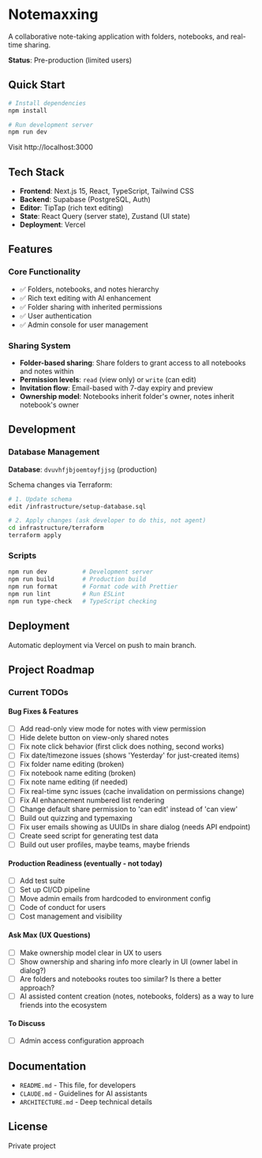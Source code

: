 # Notemaxxing

A collaborative note-taking application with folders, notebooks, and real-time sharing.

**Status**: Pre-production (limited users)

## Quick Start

```bash
# Install dependencies
npm install

# Run development server
npm run dev
```

Visit http://localhost:3000

## Tech Stack

- **Frontend**: Next.js 15, React, TypeScript, Tailwind CSS
- **Backend**: Supabase (PostgreSQL, Auth)
- **Editor**: TipTap (rich text editing)
- **State**: React Query (server state), Zustand (UI state)
- **Deployment**: Vercel

## Features

### Core Functionality

- ✅ Folders, notebooks, and notes hierarchy
- ✅ Rich text editing with AI enhancement
- ✅ Folder sharing with inherited permissions
- ✅ User authentication
- ✅ Admin console for user management

### Sharing System

- **Folder-based sharing**: Share folders to grant access to all notebooks and notes within
- **Permission levels**: `read` (view only) or `write` (can edit)
- **Invitation flow**: Email-based with 7-day expiry and preview
- **Ownership model**: Notebooks inherit folder's owner, notes inherit notebook's owner

## Development

### Database Management

**Database**: `dvuvhfjbjoemtoyfjjsg` (production)

Schema changes via Terraform:

```bash
# 1. Update schema
edit /infrastructure/setup-database.sql

# 2. Apply changes (ask developer to do this, not agent)
cd infrastructure/terraform
terraform apply
```

### Scripts

```bash
npm run dev          # Development server
npm run build        # Production build
npm run format       # Format code with Prettier
npm run lint         # Run ESLint
npm run type-check   # TypeScript checking
```

## Deployment

Automatic deployment via Vercel on push to main branch.

## Project Roadmap

### Current TODOs

#### Bug Fixes & Features

- [ ] Add read-only view mode for notes with view permission
- [ ] Hide delete button on view-only shared notes
- [ ] Fix note click behavior (first click does nothing, second works)
- [ ] Fix date/timezone issues (shows 'Yesterday' for just-created items)
- [ ] Fix folder name editing (broken)
- [ ] Fix notebook name editing (broken)
- [ ] Fix note name editing (if needed)
- [ ] Fix real-time sync issues (cache invalidation on permissions change)
- [ ] Fix AI enhancement numbered list rendering
- [ ] Change default share permission to 'can edit' instead of 'can view'
- [ ] Build out quizzing and typemaxing
- [ ] Fix user emails showing as UUIDs in share dialog (needs API endpoint)
- [ ] Create seed script for generating test data
- [ ] Build out user profiles, maybe teams, maybe friends

#### Production Readiness (eventually - not today)

- [ ] Add test suite
- [ ] Set up CI/CD pipeline
- [ ] Move admin emails from hardcoded to environment config
- [ ] Code of conduct for users
- [ ] Cost management and visibility

#### Ask Max (UX Questions)

- [ ] Make ownership model clear in UX to users
- [ ] Show ownership and sharing info more clearly in UI (owner label in dialog?)
- [ ] Are folders and notebooks routes too similar? Is there a better approach?
- [ ] AI assisted content creation (notes, notebooks, folders) as a way to lure friends into the ecosystem

#### To Discuss

- [ ] Admin access configuration approach

## Documentation

- `README.md` - This file, for developers
- `CLAUDE.md` - Guidelines for AI assistants
- `ARCHITECTURE.md` - Deep technical details

## License

Private project

